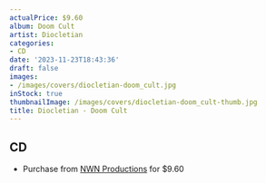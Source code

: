 ```yaml
---
actualPrice: $9.60
album: Doom Cult
artist: Diocletian
categories:
- CD
date: '2023-11-23T18:43:36'
draft: false
images:
- /images/covers/diocletian-doom_cult.jpg
inStock: true
thumbnailImage: /images/covers/diocletian-doom_cult-thumb.jpg
title: Diocletian - Doom Cult
---
```


## CD
* Purchase from [NWN Productions](http://shop.nwnprod.com/index.php?route=product/product&path=93&product_id=41601&sort=pd.name&order=ASC) for $9.60
